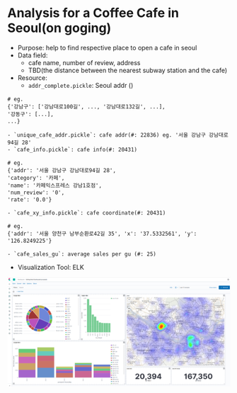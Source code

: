 # Analysis for a Coffee Cafe in Seoul(on goging)
- Purpose: help to find respective place to open a cafe in seoul
- Data field: 
	- cafe name, number of review, address 
	- TBD(the distance between the nearest subway station and the cafe)
- Resource:
	- `addr_complete.pickle`: Seoul addr ()
~~~
# eg.
{'강남구': ['강남대로100길', ..., '강남대로132길', ...],
'강동구': [...], 
...}
~~~
	- `unique_cafe_addr.pickle`: cafe addr(#: 22836) eg. '서울 강남구 강남대로94길 28'
	- `cafe_info.pickle`: cafe info(#: 20431)
~~~
# eg.
{'addr': '서울 강남구 강남대로94길 28',
'category': '카페',
'name': '카페익스프레스 강남1호점',
'num_review': '0',
'rate': '0.0'}
~~~
	- `cafe_xy_info.pickle`: cafe coordinate(#: 20431)
~~~
# eg.
{'addr': '서울 양천구 남부순환로42길 35', 'x': '37.5332561', 'y': '126.8249225'}
~~~
	- `cafe_sales_gu`: average sales per gu (#: 25)

- Visualization Tool: ELK
<img src="kibana.png">
